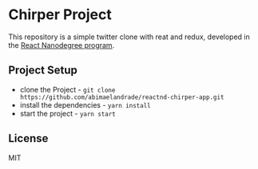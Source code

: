 # Chirper Project

This repository is a simple twitter clone with reat and redux, developed in the [React Nanodegree program](https://www.udacity.com/course/react-nanodegree--nd019).

## Project Setup

* clone the Project - `git clone https://github.com/abimaelandrade/reactnd-chirper-app.git`
* install the dependencies - `yarn install`
* start the project - `yarn start`

## License

MIT
